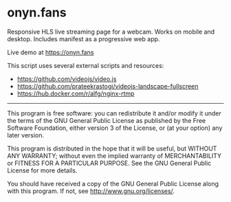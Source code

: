 # onyn.fans

Responsive HLS live streaming page for a webcam. Works on mobile and desktop. Includes manifest as a progressive web app.

Live demo at https://onyn.fans

This script uses several external scripts and resources:
* https://github.com/videojs/video.js
* https://github.com/prateekrastogi/videojs-landscape-fullscreen
* https://hub.docker.com/r/alfg/nginx-rtmp

***

This program is free software: you can redistribute it and/or modify it under the terms of the GNU General Public License as published by the Free Software Foundation, either version 3 of the License, or (at your option) any later version.

This program is distributed in the hope that it will be useful, but WITHOUT ANY WARRANTY; without even the implied warranty of MERCHANTABILITY or FITNESS FOR A PARTICULAR PURPOSE. See the GNU General Public License for more details.

You should have received a copy of the GNU General Public License along with this program. If not, see http://www.gnu.org/licenses/.

